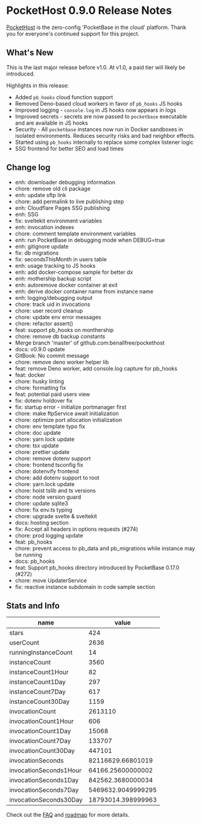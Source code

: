 # PocketHost 0.9.0 Release Notes

[PocketHost](https://pockethost.io) is the zero-config 'PocketBase in the cloud' platform. Thank you for everyone's continued support for this project.

## What's New

This is the last major release before v1.0. At v1.0, a paid tier will likely be introduced.

Highlights in this release:

- Added `pb_hooks` cloud function support
- Removed Deno-based cloud workers in favor of `pb_hooks` JS hooks
- Improved logging - `console.log` in JS hooks now appears in logs
- Improved secrets - secrets are now passed to `pocketbase` executable and are available in JS hooks
- Security - All `pocketbase` instances now run in Docker sandboxes in isolated environments. Reduces security risks and bad neighbor effects.
- Started using `pb_hooks` internally to replace some complex listener logic
- SSG frontend for better SEO and load times

## Change log

- enh: downloader debugging information
- chore: remove old cli package
- enh: update sftp link
- chore: add permalink to live publishing step
- enh: Cloudflare Pages SSG publishing
- enh: SSG
- fix: sveltekit environment variables
- enh: invocation indexes
- chore: comment template environment variables
- enh: run PocketBase in debugging mode when DEBUG=true
- enh: gitignore update
- fix: db migrations
- fix: secondsThisMonth in users table
- enh: usage tracking to JS hooks
- enh: add docker-compose sample for better dx
- enh: mothership backup script
- enh: autoremove docker container at exit
- enh: derive docker container name from instance name
- enh: logging/debugging output
- chore: track uid in invocations
- chore: user record cleanup
- chore: update env error messages
- chore: refactor assert()
- feat: support pb_hooks on monthership
- chore: remove db backup constants
- Merge branch 'master' of github.com:benallfree/pockethost
- docs: v0.9.0 update
- GitBook: No commit message
- chore: remove deno worker helper lib
- feat: remove Deno worker, add console.log capture for pb_hooks
- feat: docker
- chore: husky linting
- chore: formatting fix
- feat: potential paid users view
- fix: dotenv holdover fix
- fix: startup error - initialize portmanager first
- chore: make ftpService await initialization
- chore: optimize port allocation initialization
- chore: env template typo fix
- chore: doc update
- chore: yarn lock update
- chore: tsx update
- chore: prettier update
- chore: remove dotenv support
- chore: frontend tsconfig fix
- chore: dotenvify frontend
- chore: add dotenv support to root
- chore: yarn.lock update
- chore: hoist tslib and ts versions
- chore: node version guard
- chore: update sqlite3
- chore: fix env.ts typing
- chore: upgrade svelte & sveltekit
- docs: hosting section
- fix: Accept all headers in options requests (#274)
- chore: prod logging update
- feat: pb_hooks
- chore: prevent access to pb_data and pb_migrations while instance may be running
- docs: pb_hooks
- feat: Support pb_hooks directory introduced by PocketBase 0.17.0 (#272)
- chore: move UpdaterService
- fix: reactive instance subdomain in code sample section

## Stats and Info

| name                   | value              |
| ---------------------- | ------------------ |
| stars                  | 424                |
| userCount              | 2636               |
| runningInstanceCount   | 14                 |
| instanceCount          | 3560               |
| instanceCount1Hour     | 82                 |
| instanceCount1Day      | 297                |
| instanceCount7Day      | 617                |
| instanceCount30Day     | 1159               |
| invocationCount        | 2613110            |
| invocationCount1Hour   | 606                |
| invocationCount1Day    | 15068              |
| invocationCount7Day    | 133707             |
| invocationCount30Day   | 447101             |
| invocationSeconds      | 82116629.66801019  |
| invocationSeconds1Hour | 64166.25600000002  |
| invocationSeconds1Day  | 842562.3680000034  |
| invocationSeconds7Day  | 5469632.9049999295 |
| invocationSeconds30Day | 18793014.398999963 |

Check out the [FAQ](https://pockethost.gitbook.io/manual/overview/faq) and [roadmap](https://pockethost.gitbook.io/manual/overview/roadmap) for more details.
